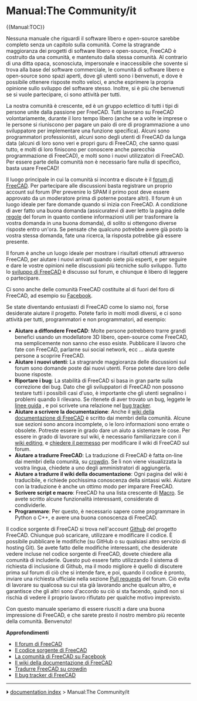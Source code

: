 # Manual:The Community/it
{{Manual:TOC}}

Nessuna manuale che riguardi il software libero e open-source sarebbe completo senza un capitolo sulla comunità. Come la stragrande maggioranza dei progetti di software libero e open-source, FreeCAD è costruito da una comunità, e mantenuto dalla stessa comunità. Al contrario di una ditta opaca, sconosciuta, impersonale e inaccessibile che sovente si trova alla base del software commerciale, le comunità di software libero e open-source sono spazi aperti, dove gli utenti sono i benvenuti, e dove è possibile ottenere risposte molto veloci, e anche esprimere la propria opinione sullo sviluppo del software stesso. Inoltre, si è più che benvenuti se si vuole partecipare, ci sono attività per tutti.

La nostra comunità è crescente, ed è un gruppo eclettico di tutti i tipi di persone unite dalla passione per FreeCAD. Tutti lavorano su FreeCAD volontariamente, durante il loro tempo libero (anche se a volte le imprese o le persone si riuniscono per pagare un paio di ore di programmazione a uno sviluppatore per implementare una funzione specifica). Alcuni sono programmatori professionisti, alcuni sono degli utenti di FreeCAD da lunga data (alcuni di loro sono veri e propri guru di FreeCAD, che sanno quasi tutto, e molti di loro finiscono per conoscere anche parecchia programmazione di FreeCAD), e molti sono i nuovi utilizzatori di FreeCAD. Per essere parte della comunità non è necessario fare nulla di specifico, basta usare FreeCAD!

Il luogo principale in cui la comunità si incontra e discute è il [forum di FreeCAD](https://forum.freecad.org). Per partecipare alle discussioni basta registrare un proprio account sul forum (Per prevenire lo SPAM il primo post deve essere approvato da un moderatore prima di poterne postare altri). Il forum è un luogo ideale per fare domande quando si inizia con FreeCAD. A condizione di aver fatto una buona domanda (assicuratevi di aver letto la pagina delle [regole](https://forum.freecad.org/viewtopic.php?f=3&t=2264) del forum in quanto contiene informazioni utili per trasformare la vostra domanda in una buona domanda), di solito si ottengono diverse risposte entro un\'ora. Se pensate che qualcuno potrebbe avere già posto la vostra stessa domanda, fate una ricerca, la risposta potrebbe già essere presente.

Il forum è anche un luogo ideale per mostrare i risultati ottenuti attraverso FreeCAD, per aiutare i nuovi arrivati quando siete più esperti, e per seguire e dare le vostre opinioni nelle discussioni più tecniche sullo sviluppo. Tutto lo [sviluppo di FreeCAD](https://forum.freecad.org/viewforum.php?f=6) è discusso sul forum, e chiunque è libero di leggere o partecipare.

Ci sono anche delle comunità FreeCAD costituite al di fuori del foro di FreeCAD, ad esempio su [Facebook](https://www.facebook.com/FreeCAD).

Se state diventando entusiasti di FreeCAD come lo siamo noi, forse desiderate aiutare il progetto. Potete farlo in molti modi diversi, e ci sono attività per tutti, programmatori e non programmatori, ad esempio:

-   **Aiutare a diffondere FreeCAD**: Molte persone potrebbero trarre grandi benefici usando un modellatore 3D libero, open-source come FreeCAD, ma semplicemente non sanno che esso esiste. Pubblicare il lavoro che fate con FreeCAD, parlarne sui social network, ecc \... aiuta queste persone a scoprire FreeCAD.
-   **Aiutare i nuovi utenti**: La stragrande maggioranza delle discussioni sul forum sono domande poste dai nuovi utenti. Forse potete dare loro delle buone risposte.
-   **Riportare i bug**: La stabilità di FreeCAD si basa in gran parte sulla correzione dei bug. Dato che gli sviluppatori di FreeCAD non possono testare tutti i possibili casi d\'uso, è importante che gli utenti segnalino i problemi quando li rilevano. Se ritenete di aver trovato un bug, leggete le [linee guida](https://forum.freecad.org/viewtopic.php?f=3&t=5236) , e poi scrivete una relazione nel [bug tracker](https://github.com/FreeCAD/FreeCAD/issues).
-   **Aiutare a scrivere la documentazione**: Anche il [wiki della documentazione di FreeCAD](https://www.freecad.org/wiki) è scritto dai membri della comunità. Alcune sue sezioni sono ancora incomplete, o le loro informazioni sono errate o obsolete. Potreste essere in grado dare un aiuto a sistemare le cose. Per essere in grado di lavorare sul wiki, è necessario familiarizzare con il [wiki editing](https://www.mediawiki.org/wiki/Help:Editing_pages), e [chiedere il permesso](https://forum.freecad.org/viewforum.php?f=21) per modificare il wiki di FreeCAD sul forum.
-   **Aiutare a tradurre FreeCAD**: La traduzione di FreeCAD è fatta on-line dai membri della comunità, su [crowdin](https://crowdin.com/project/freecad). Se lì non viene visualizzata la vostra lingua, chiedete a uno degli amministratori di aggiungerla.
-   **Aiutare a tradurre il wiki della documentazione**: Ogni pagina del wiki è traducibile, e richiede pochissima conoscenza della sintassi wiki. Aiutare con la traduzione è anche un ottimo modo per imparare FreeCAD.
-   **Scrivere script e macro**: FreeCAD ha una lista crescente di [Macro](Macros_recipes/it.md). Se avete scritto alcune funzionalità interessanti, considerate di condividerle.
-   **Programmare**: Per questo, è necessario sapere come programmare in Python o C++, e avere una buona conoscenza di FreeCAD.

Il codice sorgente di FreeCAD si trova nell\'account [Github](https://github.com/FreeCAD/FreeCAD) del progetto FreeCAD. Chiunque può scaricare, utilizzare e modificare il codice. È possibile pubblicare le modifiche (su GitHub o su qualsiasi altro servizio di hosting Git). Se avete fatto delle modifiche interessanti, che desiderate vedere incluse nel codice sorgente di FreeCAD, dovete chiedere alla comunità di includerle. Questo può essere fatto utilizzando il sistema di richiesta di inclusione di Github, ma il modo migliore è quello di discutere prima sul forum di ciò che si intende fare, e poi, quando il codice è pronto, inviare una richiesta ufficiale nella sezione [Pull requests](https://forum.freecad.org/viewforum.php?f=17) del forum. Ciò evita di lavorare su qualcosa su cui sta già lavorando anche qualcun altro, e garantisce che gli altri sono d\'accordo su ciò si sta facendo, quindi non si rischia di vedere il proprio lavoro rifiutato per qualche motivo imprevisto.

Con questo manuale speriamo di essere riusciti a dare una buona impressione di FreeCAD, e che sarete presto il nostro membro più recente della comunità. Benvenuto!

**Approfondimenti**

-   [Il forum di FreeCAD](https://forum.freecad.org)
-   [Il codice sorgente di FreeCAD](https://github.com/FreeCAD/FreeCAD)
-   [La comunità di FreeCAD su Facebook](https://www.facebook.com/FreeCAD)
-   [Il wiki della documentazione di FreeCAD](https://www.freecad.org/wiki)
-   [Tradurre FreeCAD su crowdin](https://crowdin.com/project/freecad)
-   [Il bug tracker di FreeCAD](https://github.com/FreeCAD/FreeCAD/issues)



---
⏵ [documentation index](../README.md) > Manual:The Community/it

